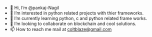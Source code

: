 - 👋 Hi, I’m @pankaj-Nagil
- 👀 I’m interested in python related projects with thier frameworks.
- 🌱 I’m currently learning python, c and python related frame works.
- 💞️ I’m looking to collaborate on blockchain and cool solutions.
- 📫 How to reach me mail at coltblaze@gmail.com

<!---
pankaj-Nagil/pankaj-Nagil is a ✨ special ✨ repository because its `README.md` (this file) appears on your GitHub profile.
You can click the Preview link to take a look at your changes.
--->
